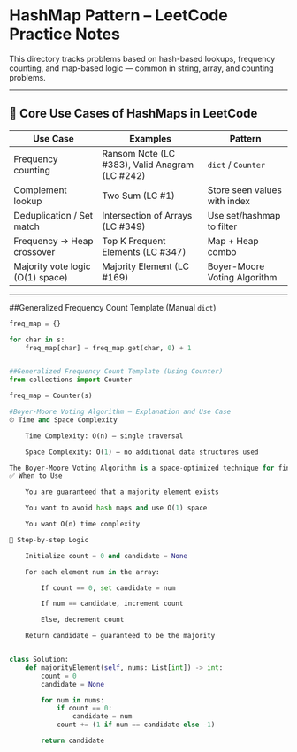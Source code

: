 # HashMap Pattern – LeetCode Practice Notes

This directory tracks problems based on hash-based lookups, frequency counting, and map-based logic — common in string, array, and counting problems.

---

## 🔁 Core Use Cases of HashMaps in LeetCode

| Use Case | Examples | Pattern |
|----------|----------|---------|
| Frequency counting | Ransom Note (LC #383), Valid Anagram (LC #242) | `dict` / `Counter` |
| Complement lookup | Two Sum (LC #1) | Store seen values with index |
| Deduplication / Set match | Intersection of Arrays (LC #349) | Use set/hashmap to filter |
| Frequency → Heap crossover | Top K Frequent Elements (LC #347) | Map + Heap combo |
| Majority vote logic (O(1) space) | Majority Element (LC #169)                     | Boyer-Moore Voting Algorithm     |
---

##Generalized Frequency Count Template (Manual `dict`)

```python
freq_map = {}

for char in s:
    freq_map[char] = freq_map.get(char, 0) + 1


##Generalized Frequency Count Template (Using Counter)
from collections import Counter

freq_map = Counter(s)

#Boyer-Moore Voting Algorithm – Explanation and Use Case
⏱ Time and Space Complexity

    Time Complexity: O(n) – single traversal

    Space Complexity: O(1) – no additional data structures used

The Boyer-Moore Voting Algorithm is a space-optimized technique for finding the majority element, i.e., the element that appears more than ⌊n / 2⌋ times in an array.
✅ When to Use

    You are guaranteed that a majority element exists

    You want to avoid hash maps and use O(1) space

    You want O(n) time complexity

🔁 Step-by-step Logic

    Initialize count = 0 and candidate = None

    For each element num in the array:

        If count == 0, set candidate = num

        If num == candidate, increment count

        Else, decrement count

    Return candidate — guaranteed to be the majority


class Solution:
    def majorityElement(self, nums: List[int]) -> int:
        count = 0
        candidate = None

        for num in nums:
            if count == 0:
                candidate = num
            count += (1 if num == candidate else -1)

        return candidate
